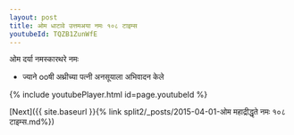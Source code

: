 ```yaml
---
layout: post
title: ओम धाटावे उत्तमअया नमः १०८ टाइम्स
youtubeId: TQZB1ZunWfE
---
```

 
 
 ओम दर्या नमस्कारथरे नमः  
 
 -  ज्याने ooषी अथ्रीच्या पत्नी अनसूयाला अभिवादन केले 
 
  
 
  
 
 
 
 
 
 


{% include youtubePlayer.html id=page.youtubeId %}
 
[Next]({{ site.baseurl }}{% link  split2/_posts/2015-04-01-ओम महाद्रीद्धृते नमः १०८ टाइम्स.md%})
 
